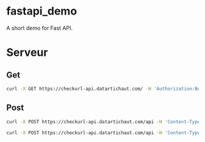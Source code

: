 # fastapi_demo
A short demo for Fast API.



# Serveur




## Get


```bash
curl -X GET https://checkurl-api.datartichaut.com/ -H 'Authorization:Bearer vbcf@X9rVvo9NEhkEWevn6$rQBjkNbQs4ovD5MWX$zzic589ic4S&6LEkgoYtDD%69t'
```



## Post


```bash
curl -X POST https://checkurl-api.datartichaut.com/api -H 'Content-Type:application/json' -H 'Authorization:Bearer vbcf@X9rVvo9NEhkEWevn6$rQBjkNbQs4ovD5MWX$zzic589ic4S&6LEkgoYtDD%69t' --data '{"STR_URL": "www.airfrance.com"}'
```



```bash
curl -X POST https://checkurl-api.datartichaut.com/api -H 'Content-Type:application/json' -H 'Authorization:Bearer vbcf@X9rVvo9NEhkEWevn6$rQBjkNbQs4ovD5MWX$zzic589ic4S&6LEkgoYtDD%69t' --data '{"STR_URL": "www.airfrạncẹ.com"}'
```



